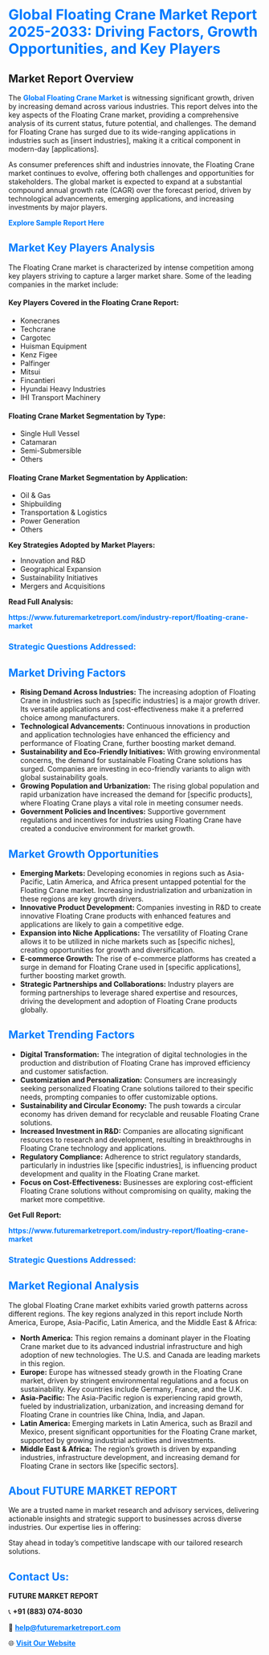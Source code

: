 <h1 style="color: #007BFF;">Global Floating Crane Market Report 2025-2033: Driving Factors, Growth Opportunities, and Key Players</h1>

<section id="overview">
<h2>Market Report Overview</h2>
<p>The <a href="https://www.futuremarketreport.com/industry-report/floating-crane-market" style="color: #007BFF; text-decoration: none;"><strong>Global Floating Crane Market</strong></a> is witnessing significant growth, driven by increasing demand across various industries. This report delves into the key aspects of the Floating Crane market, providing a comprehensive analysis of its current status, future potential, and challenges. The demand for Floating Crane has surged due to its wide-ranging applications in industries such as [insert industries], making it a critical component in modern-day [applications].</p>
<p>As consumer preferences shift and industries innovate, the Floating Crane market continues to evolve, offering both challenges and opportunities for stakeholders. The global market is expected to expand at a substantial compound annual growth rate (CAGR) over the forecast period, driven by technological advancements, emerging applications, and increasing investments by major players.</p>
</section>

<section id="overview">
<p><a href="https://www.futuremarketreport.com/request-sample/reportId=61648" style="color: #007BFF; text-decoration: none;"><strong>Explore Sample Report Here</strong></a></p>
</section>

<section id="key-players">
<h2 style="color: #007BFF;">Market Key Players Analysis</h2>
<p>The Floating Crane market is characterized by intense competition among key players striving to capture a larger market share. Some of the leading companies in the market include:</p>
<h4>Key Players Covered in the Floating Crane Report:</h4>
<ul><li>Konecranes</li><li>Techcrane</li><li>Cargotec</li><li>Huisman Equipment</li><li>Kenz Figee</li><li>Palfinger</li><li>Mitsui</li><li>Fincantieri</li><li>Hyundai Heavy Industries</li><li>IHI Transport Machinery</li></ul>
<h4>Floating Crane Market Segmentation by Type:</h4>
<ul><li>Single Hull Vessel</li><li>Catamaran</li><li>Semi-Submersible</li><li>Others</li></ul>

<h4>Floating Crane Market Segmentation by Application:</h4>
<ul><li>Oil &amp; Gas</li><li>Shipbuilding</li><li>Transportation &amp; Logistics</li><li>Power Generation</li><li>Others</li></ul>
<p><strong>Key Strategies Adopted by Market Players:</strong></p>
<ul>
<li>Innovation and R&D</li>
<li>Geographical Expansion</li>
<li>Sustainability Initiatives</li>
<li>Mergers and Acquisitions</li>
</ul>
</section>

<section>
<p><strong>Read Full Analysis: </strong></p><a href="https://www.futuremarketreport.com/industry-report/floating-crane-market" style="color: #007BFF; text-decoration: none;"><strong>https://www.futuremarketreport.com/industry-report/floating-crane-market</strong></a>
<h3 style="color: #007BFF;">Strategic Questions Addressed:</h3>
</section>

<section id="driving-factors">
<h2 style="color: #007BFF;">Market Driving Factors</h2>
<ul>
<li><strong>Rising Demand Across Industries:</strong> The increasing adoption of Floating Crane in industries such as [specific industries] is a major growth driver. Its versatile applications and cost-effectiveness make it a preferred choice among manufacturers.</li>
<li><strong>Technological Advancements:</strong> Continuous innovations in production and application technologies have enhanced the efficiency and performance of Floating Crane, further boosting market demand.</li>
<li><strong>Sustainability and Eco-Friendly Initiatives:</strong> With growing environmental concerns, the demand for sustainable Floating Crane solutions has surged. Companies are investing in eco-friendly variants to align with global sustainability goals.</li>
<li><strong>Growing Population and Urbanization:</strong> The rising global population and rapid urbanization have increased the demand for [specific products], where Floating Crane plays a vital role in meeting consumer needs.</li>
<li><strong>Government Policies and Incentives:</strong> Supportive government regulations and incentives for industries using Floating Crane have created a conducive environment for market growth.</li>
</ul>
</section>

<section id="growth-opportunities">
<h2 style="color: #007BFF;">Market Growth Opportunities</h2>
<ul>
<li><strong>Emerging Markets:</strong> Developing economies in regions such as Asia-Pacific, Latin America, and Africa present untapped potential for the Floating Crane market. Increasing industrialization and urbanization in these regions are key growth drivers.</li>
<li><strong>Innovative Product Development:</strong> Companies investing in R&D to create innovative Floating Crane products with enhanced features and applications are likely to gain a competitive edge.</li>
<li><strong>Expansion into Niche Applications:</strong> The versatility of Floating Crane allows it to be utilized in niche markets such as [specific niches], creating opportunities for growth and diversification.</li>
<li><strong>E-commerce Growth:</strong> The rise of e-commerce platforms has created a surge in demand for Floating Crane used in [specific applications], further boosting market growth.</li>
<li><strong>Strategic Partnerships and Collaborations:</strong> Industry players are forming partnerships to leverage shared expertise and resources, driving the development and adoption of Floating Crane products globally.</li>
</ul>
</section>

<section id="trending-factors">
<h2 style="color: #007BFF;">Market Trending Factors</h2>
<ul>
<li><strong>Digital Transformation:</strong> The integration of digital technologies in the production and distribution of Floating Crane has improved efficiency and customer satisfaction.</li>
<li><strong>Customization and Personalization:</strong> Consumers are increasingly seeking personalized Floating Crane solutions tailored to their specific needs, prompting companies to offer customizable options.</li>
<li><strong>Sustainability and Circular Economy:</strong> The push towards a circular economy has driven demand for recyclable and reusable Floating Crane solutions.</li>
<li><strong>Increased Investment in R&D:</strong> Companies are allocating significant resources to research and development, resulting in breakthroughs in Floating Crane technology and applications.</li>
<li><strong>Regulatory Compliance:</strong> Adherence to strict regulatory standards, particularly in industries like [specific industries], is influencing product development and quality in the Floating Crane market.</li>
<li><strong>Focus on Cost-Effectiveness:</strong> Businesses are exploring cost-efficient Floating Crane solutions without compromising on quality, making the market more competitive.</li>
</ul>
</section>

<section>
<p><strong>Get Full Report: </strong></p><a href="https://www.futuremarketreport.com/industry-report/floating-crane-market" style="color: #007BFF; text-decoration: none;"><strong>https://www.futuremarketreport.com/industry-report/floating-crane-market</strong></a>
<h3 style="color: #007BFF;">Strategic Questions Addressed:</h3>
</section>


<section id="regional-analysis">
<h2 style="color: #007BFF;">Market Regional Analysis</h2>
<p>The global Floating Crane market exhibits varied growth patterns across different regions. The key regions analyzed in this report include North America, Europe, Asia-Pacific, Latin America, and the Middle East & Africa:</p>
<ul>
<li><strong>North America:</strong> This region remains a dominant player in the Floating Crane market due to its advanced industrial infrastructure and high adoption of new technologies. The U.S. and Canada are leading markets in this region.</li>
<li><strong>Europe:</strong> Europe has witnessed steady growth in the Floating Crane market, driven by stringent environmental regulations and a focus on sustainability. Key countries include Germany, France, and the U.K.</li>
<li><strong>Asia-Pacific:</strong> The Asia-Pacific region is experiencing rapid growth, fueled by industrialization, urbanization, and increasing demand for Floating Crane in countries like China, India, and Japan.</li>
<li><strong>Latin America:</strong> Emerging markets in Latin America, such as Brazil and Mexico, present significant opportunities for the Floating Crane market, supported by growing industrial activities and investments.</li>
<li><strong>Middle East & Africa:</strong> The region’s growth is driven by expanding industries, infrastructure development, and increasing demand for Floating Crane in sectors like [specific sectors].</li>
</ul>
</section>

<footer>
<h2 style="color: #007BFF;">About FUTURE MARKET REPORT</h2>
<p>We are a trusted name in market research and advisory services, delivering actionable insights and strategic support to businesses across diverse industries. Our expertise lies in offering:</p>

<p>Stay ahead in today’s competitive landscape with our tailored research solutions.</p>

<h2 style="color: #007BFF;">Contact Us:</h2>
<p><strong>FUTURE MARKET REPORT</strong></p>
<p>📞 <strong>+91 (883) 074-8030</strong></p>
<p>📧 <strong><a href="mailto:help@futuremarketreport.com" style="color: #007BFF;">help@futuremarketreport.com</a></strong></p>
<p>🌐 <strong><a href="https://www.futuremarketreport.com/" style="color: #007BFF;">Visit Our Website</a></strong></p>
</footer>